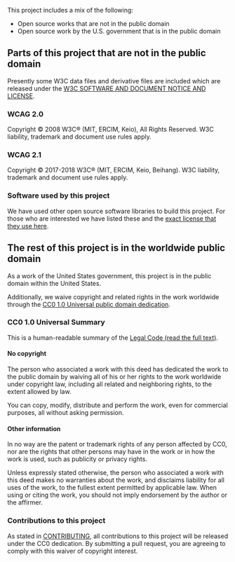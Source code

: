 This project includes a mix of the following:

- Open source works that are not in the public domain
- Open source work by the U.S. government that is in the public domain

## Parts of this project that are not in the public domain

Presently some W3C data files and derivative files are included which are released under the [W3C SOFTWARE AND DOCUMENT NOTICE AND LICENSE](https://www.w3.org/Consortium/Legal/2015/copyright-software-and-document).

### WCAG 2.0

Copyright © 2008 W3C® (MIT, ERCIM, Keio), All Rights Reserved. W3C liability, trademark and document use rules apply.

### WCAG 2.1

Copyright © 2017-2018 W3C® (MIT, ERCIM, Keio, Beihang). W3C liability, trademark and document use rules apply.

### Software used by this project

We have used other open source software libraries to build this project. For those who are interested we have listed these and the [exact license that they use here](/license/).

## The rest of this project is in the worldwide public domain

As a work of the United States government, this project is in the public domain within the United States.

Additionally, we waive copyright and related rights in the work worldwide through the [CC0 1.0 Universal public domain dedication](https://creativecommons.org/publicdomain/zero/1.0/).

### CC0 1.0 Universal Summary

This is a human-readable summary of the
[Legal Code (read the full text)](https://creativecommons.org/publicdomain/zero/1.0/legalcode).

#### No copyright

The person who associated a work with this deed has dedicated the work to the public domain by waiving all of his or her rights to the work worldwide under copyright law, including all related and neighboring rights, to the extent allowed by law.

You can copy, modify, distribute and perform the work, even for commercial purposes, all without asking permission.

#### Other information

In no way are the patent or trademark rights of any person affected by CC0, nor are the rights that other persons may have in the work or in how the work is used, such as publicity or privacy rights.

Unless expressly stated otherwise, the person who associated a work with this deed makes no warranties about the work, and disclaims liability for all uses of the work, to the fullest extent permitted by applicable law. When using or citing the work, you should not imply endorsement by the author or the affirmer.

### Contributions to this project

As stated in [CONTRIBUTING](CONTRIBUTING.md), all contributions to this project will be released under the CC0 dedication. By submitting a pull request, you are agreeing to comply with this waiver of copyright interest.
